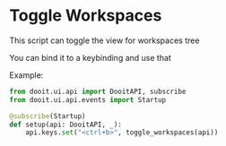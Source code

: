 # Toggle Workspaces

This script can toggle the view for workspaces tree

You can bind it to a keybinding and use that

Example:

```py
from dooit.ui.api import DooitAPI, subscribe
from dooit.ui.api.events import Startup

@subscribe(Startup)
def setup(api: DooitAPI, _):
    api.keys.set("<ctrl+b>", toggle_workspaces(api))
```
